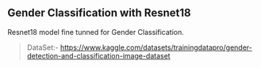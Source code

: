 ## Gender Classification with Resnet18

Resnet18 model fine tunned for Gender Classification.


> DataSet:- https://www.kaggle.com/datasets/trainingdatapro/gender-detection-and-classification-image-dataset
